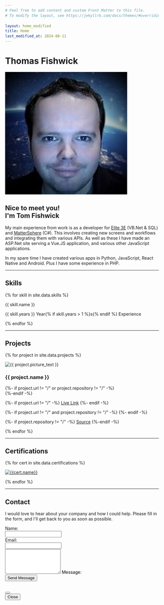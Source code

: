```yaml
---
# Feel free to add content and custom Front Matter to this file.
# To modify the layout, see https://jekyllrb.com/docs/themes/#overriding-theme-defaults

layout: home_modified
title: Home
last_modified_at: 2024-08-11
---
```


<script src="/assets/js/main.js" async></script>

<script src="/assets/js/snow.js" async></script>

<h1 class="centertext">Thomas Fishwick</h1>

<div class="top-group">

<img src="/assets/images/tom.jpg" alt="Tom" class="imgmain">

<div class="inner-group">

<h2>Nice to meet you!<br>I'm Tom Fishwick</h2>

<p>My main experience from work is as a developer for <a href="https://www.elite.com/3e/" target="_blank" rel="noopener noreferrer">Elite 3E</a> (VB.Net & SQL) and <a href="https://www.elite.com/3e/matter-management/" target="_blank">MatterSphere</a> (C#). This involves creating new screens and workflows and integrating them with various APIs. As well as these I have made an ASP.Net site serving a Vue.JS application, and various other JavaScript applications.</P>

<p>In my spare time I have created various apps in Python, JavaScript, React Native and Android. Plus I have some experience in PHP.</p>

</div>

</div>

<hr>

## Skills

<div class="skills-container">

{% for skill in site.data.skills %}

<div class="skills-card">
<p>{{ skill.name }}</p>
<p>{{ skill.years }} Year{% if skill.years > 1 %}s{% endif %} Experience</p>
</div>

{% endfor %}

</div>

<hr>

## Projects

<div class="project-container">

{% for project in site.data.projects %}

<div class="project-tile">
<img src="/assets/images/{{ project.picture }}.jpg" alt="{{ project.picture_text }}" class="borderimage" onclick="openModal('{{ project.name }}', '{{ project.picture }}', '{{ project.picture_text }}', `{{ project.description }}`, '{{ project.link_http }}', '{{ project.link_alt }}');" data-bs-toggle="modal" data-bs-target="#project-modal">

<h3 class="project-title">{{ project.name }}</h3>

{%- if project.url != "/" or project.repository != "/" -%}
<br>
{%-endif -%}

{%- if project.url != "/" -%}
<a href="{{project.url}}" target="_blank" rel="noreferrer noopener">Live Link</a>
{%- endif -%}

{%- if project.url != "/" and project.repository != "/" -%}
<span> </span>
{%- endif -%}

{%- if project.repository != "/" -%}
<a href="https://github.com/SL477/{{project.repository}}" target="_blank" rel="noreferrer noopener">Source</a>
{%-endif -%}

</div>

{% endfor %}

</div>

<hr>

## Certifications

<div class="project-container">

{% for cert in site.data.certifications %}

<a href="https://www.credly.com/badges/{{cert.id}}/public_url" target="_blank" rel="noreferrer noopener">
    <img width="150" height="150" src="/assets/images/{{cert.src}}" alt="{{cert.name}}">
</a>

{% endfor %}

</div>

<hr>

## Contact

<div id="contact-container">
    <p id="contact-text">
    I would love to hear about your company and how I could help. Please fill in the form, and I'll get back to you as soon as possible.
    </p>

<form action="https://link477255648240.wordpress.com/contact/" method="post" id="contact-form">
    <div class="mb-3 row">
        <label for="g32-name" class="col-sm-2 col-form-label">Name:</label>
        <div class="col-sm-10">
            <input type="text" name="g32-name" required id="g32-name" class="form-control">
        </div>
    </div>
    <div class="mb-3 row">
        <label for="g32-email" class="col-sm-2 col-form-label">Email:</label>
        <div class="col-sm-10">
            <input type="email" name="g32-email" required id="g32-email" class="form-control">
        </div>
    </div>
    <div class="mb-3 form-floating">
        <textarea name="g32-message" id="g32-message" class="form-control" rows="5"></textarea>
        <label for="g32-message" class="col-sm-2 col-form-input" style="color: black;">Message:</label>
    </div>
    <button type="submit" class="btn btn-primary mb-3">Send Message</button>
</form>
</div>

<!-- Modal -->
<div class="modal fade" id="project-modal" tabindex="-1" aria-labelledby="projectModalTitle" aria-hidden="true">
    <div class="modal-dialog">
        <div class="modal-content">
            <div class="modal-header">
                <h5 class="modal-title" id="projectModalTitle"></h5>
                <button type="button" class="btn-close" data-bs-dismiss="modal" aria-label="Close"></button>
            </div>
            <div class="modal-body" id="modalBody">
            </div>
            <div class="modal-footer">
                <button type="button" class="btn btn-primary" data-bs-dismiss="modal">Close</button>
            </div>
        </div>
    </div>
</div>
